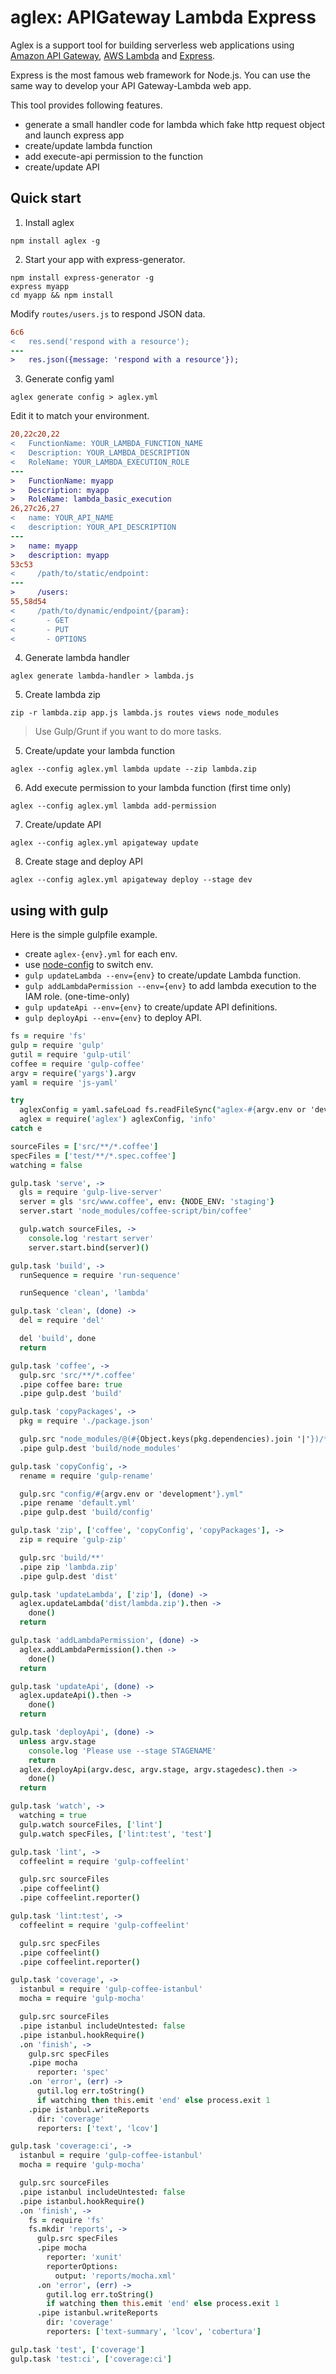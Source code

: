 # aglex: APIGateway Lambda Express

Aglex is a support tool for building serverless web applications using [Amazon API Gateway](https://aws.amazon.com/api-gateway/), [AWS Lambda](https://aws.amazon.com/lambda/) and [Express](http://expressjs.com/).

Express is the most famous web framework for Node.js.
You can use the same way to develop your API Gateway-Lambda web app.

This tool provides following features.

- generate a small handler code for lambda which fake http request object and launch express app
- create/update lambda function
- add execute-api permission to the function
- create/update API

## Quick start

1. Install aglex

  ```
  npm install aglex -g
  ```

2. Start your app with express-generator.

  ```
  npm install express-generator -g
  express myapp
  cd myapp && npm install
  ```

  Modify `routes/users.js` to respond JSON data.

  ```diff
  6c6
  <   res.send('respond with a resource');
  ---
  >   res.json({message: 'respond with a resource'});
  ```

3. Generate config yaml

  ```
  aglex generate config > aglex.yml
  ```

  Edit it to match your environment.

  ```diff
  20,22c20,22
  <   FunctionName: YOUR_LAMBDA_FUNCTION_NAME
  <   Description: YOUR_LAMBDA_DESCRIPTION
  <   RoleName: YOUR_LAMBDA_EXECUTION_ROLE
  ---
  >   FunctionName: myapp
  >   Description: myapp
  >   RoleName: lambda_basic_execution
  26,27c26,27
  <   name: YOUR_API_NAME
  <   description: YOUR_API_DESCRIPTION
  ---
  >   name: myapp
  >   description: myapp
  53c53
  <     /path/to/static/endpoint:
  ---
  >     /users:
  55,58d54
  <     /path/to/dynamic/endpoint/{param}:
  <       - GET
  <       - PUT
  <       - OPTIONS
  ```

4. Generate lambda handler

  ```
  aglex generate lambda-handler > lambda.js
  ```

5. Create lambda zip

  ```
  zip -r lambda.zip app.js lambda.js routes views node_modules
  ```

  > Use Gulp/Grunt if you want to do more tasks.

5. Create/update your lambda function

  ```
  aglex --config aglex.yml lambda update --zip lambda.zip
  ```

6. Add execute permission to your lambda function (first time only)

  ```
  aglex --config aglex.yml lambda add-permission
  ```

7. Create/update API

  ```
  aglex --config aglex.yml apigateway update
  ```

8. Create stage and deploy API

  ```
  aglex --config aglex.yml apigateway deploy --stage dev
  ```

## using with gulp

Here is the simple gulpfile example.

- create `aglex-{env}.yml` for each env.
- use [node-config](https://www.npmjs.com/package/config) to switch env.
- `gulp updateLambda --env={env}` to create/update Lambda function.
- `gulp addLambdaPermission --env={env}` to add lambda execution to the IAM role. (one-time-only)
- `gulp updateApi --env={env}` to create/update API definitions.
- `gulp deployApi --env={env}` to deploy API.

```gulpfile.coffee
fs = require 'fs'
gulp = require 'gulp'
gutil = require 'gulp-util'
coffee = require 'gulp-coffee'
argv = require('yargs').argv
yaml = require 'js-yaml'

try
  aglexConfig = yaml.safeLoad fs.readFileSync("aglex-#{argv.env or 'development'}.yml", 'utf8')
  aglex = require('aglex') aglexConfig, 'info'
catch e

sourceFiles = ['src/**/*.coffee']
specFiles = ['test/**/*.spec.coffee']
watching = false

gulp.task 'serve', ->
  gls = require 'gulp-live-server'
  server = gls 'src/www.coffee', env: {NODE_ENV: 'staging'}
  server.start 'node_modules/coffee-script/bin/coffee'

  gulp.watch sourceFiles, ->
    console.log 'restart server'
    server.start.bind(server)()

gulp.task 'build', ->
  runSequence = require 'run-sequence'

  runSequence 'clean', 'lambda'

gulp.task 'clean', (done) ->
  del = require 'del'

  del 'build', done
  return

gulp.task 'coffee', ->
  gulp.src 'src/**/*.coffee'
  .pipe coffee bare: true
  .pipe gulp.dest 'build'

gulp.task 'copyPackages', ->
  pkg = require './package.json'

  gulp.src "node_modules/@(#{Object.keys(pkg.dependencies).join '|'})/**"
  .pipe gulp.dest 'build/node_modules'

gulp.task 'copyConfig', ->
  rename = require 'gulp-rename'

  gulp.src "config/#{argv.env or 'development'}.yml"
  .pipe rename 'default.yml'
  .pipe gulp.dest 'build/config'

gulp.task 'zip', ['coffee', 'copyConfig', 'copyPackages'], ->
  zip = require 'gulp-zip'

  gulp.src 'build/**'
  .pipe zip 'lambda.zip'
  .pipe gulp.dest 'dist'

gulp.task 'updateLambda', ['zip'], (done) ->
  aglex.updateLambda('dist/lambda.zip').then ->
    done()
  return

gulp.task 'addLambdaPermission', (done) ->
  aglex.addLambdaPermission().then ->
    done()
  return

gulp.task 'updateApi', (done) ->
  aglex.updateApi().then ->
    done()
  return

gulp.task 'deployApi', (done) ->
  unless argv.stage
    console.log 'Please use --stage STAGENAME'
    return
  aglex.deployApi(argv.desc, argv.stage, argv.stagedesc).then ->
    done()
  return

gulp.task 'watch', ->
  watching = true
  gulp.watch sourceFiles, ['lint']
  gulp.watch specFiles, ['lint:test', 'test']

gulp.task 'lint', ->
  coffeelint = require 'gulp-coffeelint'

  gulp.src sourceFiles
  .pipe coffeelint()
  .pipe coffeelint.reporter()

gulp.task 'lint:test', ->
  coffeelint = require 'gulp-coffeelint'

  gulp.src specFiles
  .pipe coffeelint()
  .pipe coffeelint.reporter()

gulp.task 'coverage', ->
  istanbul = require 'gulp-coffee-istanbul'
  mocha = require 'gulp-mocha'

  gulp.src sourceFiles
  .pipe istanbul includeUntested: false
  .pipe istanbul.hookRequire()
  .on 'finish', ->
    gulp.src specFiles
    .pipe mocha
      reporter: 'spec'
    .on 'error', (err) ->
      gutil.log err.toString()
      if watching then this.emit 'end' else process.exit 1
    .pipe istanbul.writeReports
      dir: 'coverage'
      reporters: ['text', 'lcov']

gulp.task 'coverage:ci', ->
  istanbul = require 'gulp-coffee-istanbul'
  mocha = require 'gulp-mocha'

  gulp.src sourceFiles
  .pipe istanbul includeUntested: false
  .pipe istanbul.hookRequire()
  .on 'finish', ->
    fs = require 'fs'
    fs.mkdir 'reports', ->
      gulp.src specFiles
      .pipe mocha
        reporter: 'xunit'
        reporterOptions:
          output: 'reports/mocha.xml'
      .on 'error', (err) ->
        gutil.log err.toString()
        if watching then this.emit 'end' else process.exit 1
      .pipe istanbul.writeReports
        dir: 'coverage'
        reporters: ['text-summary', 'lcov', 'cobertura']

gulp.task 'test', ['coverage']
gulp.task 'test:ci', ['coverage:ci']
```
